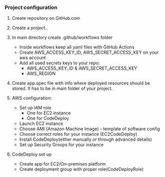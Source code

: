 ### Project configuration


1. Create repository on GitHub.com
2. Create a project..
3. In main directory create .github/workflows folder
    * Inside workflows keep all yaml files with GitHub Actions
    * Create AWS_ACCESS_KEY_ID, AWS_SECRET_ACCESS_KEY on your aws account
    * Add all used secrets keys to your repo:
	    * AWS_ACCESS_KEY_ID & AWS_SECRET_ACCESS_KEY
        * AWS_REGION
4. Create app.spec file with info where deployed resources should be stored. It has to be in main folder of your project.

5. AWS configuration:
    * Set up IAM role
        * One for EC2 instance
        *  One for CodeDeploy
    * Launch EC2 instance
    * Choose AMI (Amazon Machine Image) - template of software config
    * Choose correct roles for your instance (EC2CodeDeploy)
    * Install CodeDeploy(either manually or through advanced details)
    * Set up Security Groups for your instance

6. CodeDeploy set up
    * Create app for EC2/On-premises platform
    * Create deployment group with proper role(CodeDeployRole)